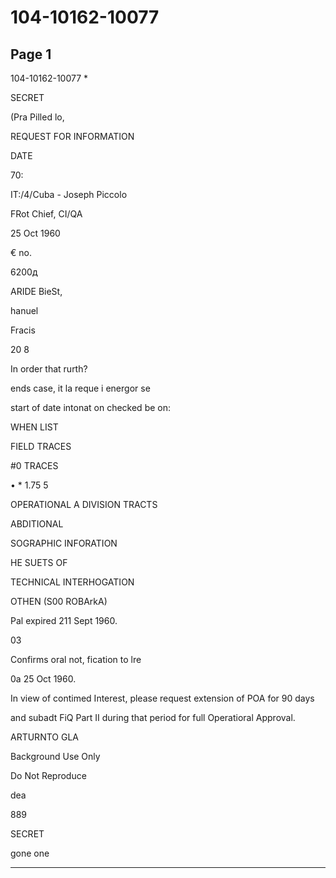 # 104-10162-10077

## Page 1

104-10162-10077 *

SECRET

(Pra Pilled lo,

REQUEST FOR INFORMATION

DATE

70:

IT:/4/Cuba - Joseph Piccolo

FRot Chief, CI/QA

25 Oct 1960

€ no.

6200д

ARIDE BieSt,

hanuel

Fracis

20 8

In order that rurth?

ends case, it la reque i energor se

start of date intonat on checked be on:

WHEN LIST

FIELD TRACES

#0 TRACES

• * 1.75 5

OPERATIONAL A DIVISION TRACTS

ABDITIONAL

SOGRAPHIC INFORATION

HE SUETS OF

TECHNICAL INTERHOGATION

OTHEN (S00 ROBArkA)

Pal expired 211 Sept 1960.

03

Confirms oral not, fication to lre

0a 25 Oct 1960.

In view of contimed Interest, please request extension of POA for 90 days

and subadt FiQ Part II during that period for full Operatioral Approval.

ARTURNTO GLA

Background Use Only

Do Not Reproduce

dea

889

SECRET

gone one

---

